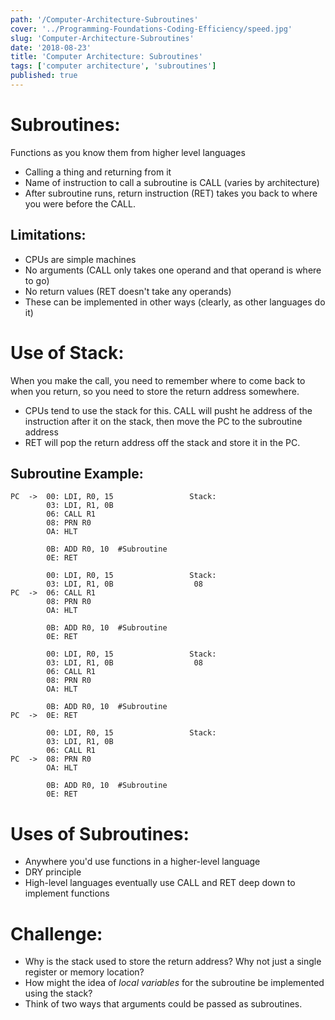 ```yaml
---
path: '/Computer-Architecture-Subroutines'
cover: '../Programming-Foundations-Coding-Efficiency/speed.jpg'
slug: 'Computer-Architecture-Subroutines'
date: '2018-08-23'
title: 'Computer Architecture: Subroutines'
tags: ['computer architecture', 'subroutines']
published: true
---
```


# Subroutines:

Functions as you know them from higher level languages

- Calling a thing and returning from it
- Name of instruction to call a subroutine is CALL (varies by architecture)
- After subroutine runs, return instruction (RET) takes you back to where you were before the CALL.

## Limitations:

- CPUs are simple machines
- No arguments (CALL only takes one operand and that operand is where to go)
- No return values (RET doesn't take any operands)
- These can be implemented in other ways (clearly, as other languages do it)

# Use of Stack:

When you make the call, you need to remember where to come back to when you return, so you need to store the return address somewhere.

- CPUs tend to use the stack for this.
  CALL will pusht he address of the instruction after it on the stack, then move the PC to the subroutine address
- RET will pop the return address off the stack and store it in the PC.

## Subroutine Example:

```
PC  ->  00: LDI, R0, 15                 Stack:
        03: LDI, R1, 0B
        06: CALL R1
        08: PRN R0
        OA: HLT

        0B: ADD R0, 10  #Subroutine
        0E: RET

        00: LDI, R0, 15                 Stack:
        03: LDI, R1, 0B                  08
PC  ->  06: CALL R1
        08: PRN R0
        OA: HLT

        0B: ADD R0, 10  #Subroutine
        0E: RET

        00: LDI, R0, 15                 Stack:
        03: LDI, R1, 0B                  08
        06: CALL R1
        08: PRN R0
        OA: HLT

        0B: ADD R0, 10  #Subroutine
PC  ->  0E: RET

        00: LDI, R0, 15                 Stack:
        03: LDI, R1, 0B
        06: CALL R1
PC  ->  08: PRN R0
        OA: HLT

        0B: ADD R0, 10  #Subroutine
        0E: RET
```

# Uses of Subroutines:

- Anywhere you'd use functions in a higher-level language
- DRY principle
- High-level languages eventually use CALL and RET deep down to implement functions

# Challenge:

- Why is the stack used to store the return address? Why not just a single register or memory location?
- How might the idea of _local variables_ for the subroutine be implemented using the stack?
- Think of two ways that arguments could be passed as subroutines.
